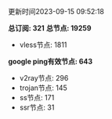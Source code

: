 更新时间2023-09-15 09:52:18

**总订阅: 321**
**总节点: 19259**
- vless节点: 1811

**google ping有效节点: 643**
- v2ray节点: 296
- trojan节点: 145
- ss节点: 171
- ssr节点: 31
